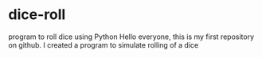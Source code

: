 # dice-roll
program to roll dice using Python
Hello everyone, this is my first repository on github. 
I created a program to simulate rolling of a dice
